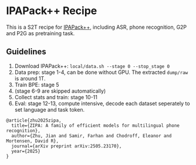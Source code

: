 # IPAPack++ Recipe
This is a S2T recipe for [IPAPack++](https://huggingface.co/anyspeech), including ASR, phone recognition, G2P and P2G as pretraining task.

## Guidelines
1. Download IPAPack++: `local/data.sh --stage 0 --stop_stage 0`
2. Data prep: stage 1-4, can be done without GPU. The extracted `dump/raw` is around 1T.
3. Train BPE: stage 5
4. (stage 6-9 are skipped automatically)
5. Collect stats and train: stage 10-11
6. Eval: stage 12-13, compute intensive, decode each dataset seperately to set language and task token.


```
@article{zhu2025zipa,
  title={ZIPA: A family of efficient models for multilingual phone recognition},
  author={Zhu, Jian and Samir, Farhan and Chodroff, Eleanor and Mortensen, David R},
  journal={arXiv preprint arXiv:2505.23170},
  year={2025}
}
```